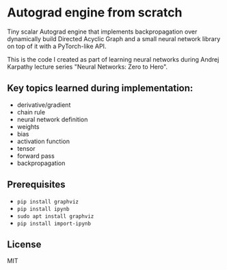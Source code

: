 # **Autograd engine from scratch**

Tiny scalar Autograd engine that implements backpropagation over dynamically build Directed Acyclic Graph and a small neural network library on top of it with a PyTorch-like API.

This is the code I created as part of learning neural networks during Andrej Karpathy lecture series "Neural Networks: Zero to Hero".

## Key topics learned during implementation:
- derivative/gradient
- chain rule
- neural network definition
- weights
- bias
- activation function
- tensor
- forward pass
- backpropagation

## Prerequisites

- `pip install graphviz`
- `pip install ipynb`
- `sudo apt install graphviz`
- `pip install import-ipynb`

## License
MIT